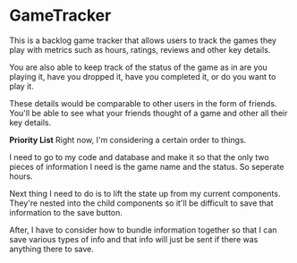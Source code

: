 # GameTracker

This is a backlog game tracker that allows users to track the games they play with metrics such as hours, ratings, reviews and other key details.

You are also able to keep track of the status of the game as in are you playing it, have you dropped it, have you completed it, or do you want to play it.

These details would be comparable to other users in the form of friends. You'll be able to see what your friends thought of a game and other all their key details.

**Priority List**
Right now, I'm considering a certain order to things.

I need to go to my code and database and make it so that the only two pieces of information I need is the game name and the status. So seperate hours.

Next thing I need to do is to lift the state up from my current components. They're nested into the child components so it'll be difficult to save that information to the save button.

After, I have to consider how to bundle information together so that I can save various types of info and that info will just be sent if there was anything there to save.